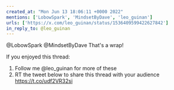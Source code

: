 ```yaml
---
created_at: "Mon Jun 13 18:06:11 +0000 2022"
mentions: ['LobowSpark', 'MindsetByDave', 'leo_guinan']
urls: ['https://x.com/leo_guinan/status/1536409599422627842']
in_reply_to: @leo_guinan
---
```


@LobowSpark @MindsetByDave That's a wrap!

If you enjoyed this thread:

1. Follow me @leo_guinan for more of these
2. RT the tweet below to share this thread with your audience https://t.co/udf2VR32si